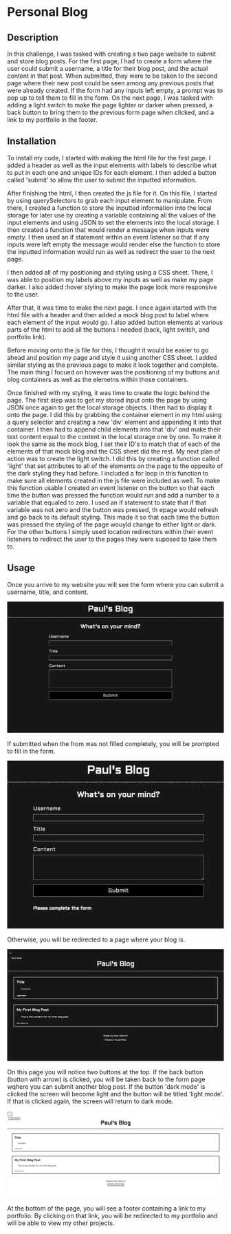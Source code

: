 # Personal Blog

## Description

In this challenge, I was tasked with creating a two page website to submit and store blog posts. For the first page, I had to create a form where the user could submit a username, a title for their blog post, and the actual content in that post. When submitted, they were to be taken to the second page where their new post could be seen among any previous posts that were already created. If the form had any inputs left empty, a prompt was to pop up to tell them to fill in the form. On the next page, I was tasked with adding a light switch to make the page lighter or darker when pressed, a back button to bring them to the previous form page when clicked, and a link to my portfolio in the footer. 

## Installation

To install my code, I started with making the html file for the first page. I added a header as well as the input elements with labels to describe what to put in each one and unique IDs for each element. I then added a button called 'submit' to allow the user to submit the inputted information. 

After finishing the html, I then created the js file for it. On this file, I started by using querySelectors to grab each input element to manipulate. From there, I created a function to store the inputted information into the local storage for later use by creating a variable containing all the values of the input elements and using JSON to set the elements into the local storage. I then created a function that would render a message when inputs were empty. I then used an if statement within an event listener so that if any inputs were left empty the message would render else the function to store the inputted information would run as well as redirect the user to the next page. 

I then added all of my positioning and styling using a CSS sheet. There, I was able to position my labels above my inputs as well as make my page darker. I also added :hover styling to make the page look more responsive to the user.

After that, it was time to make the next page. I once again started with the html file with a header and then added a mock blog post to label where each element of the input would go. I also added button elements at various parts of the html to add all the buttons I needed (back, light switch, and portfolio link). 

Before moving onto the js file for this, I thought it would be easier to go ahead and position my page and style it using another CSS sheet. I added similar styling as the previous page to make it look together and complete. The main thing I focued on however was the positioning of my buttons and blog containers as well as the elemetns within those containers. 

Once finished with my styling, it was time to create the logic behind the page. The first step was to get my stored input onto the page by using JSON once again to get the local storage objects. I then had to display it onto the page. I did this by grabbing the container element in my html using a query selector and creating a new 'div' element and appending it into that container. I then had to append child elements into that 'div' and make their text content equal to the content in the local storage one by one. To make it look the same as the mock blog, I set their ID's to match that of each of the elements of that mock blog and the CSS sheet did the rest. My next plan of action was to create the light switch. I did this by creating a function called 'light' that set attributes to all of the elements on the page to the opposite of the dark styling they had before. I included a for loop in this function to make sure all elements created in the js file were included as well. To make this function usable I created an event listener on the button so that each time the button was pressed the function would run and add a number to a variable that equaled to zero. I used an if statement to state that if that variable was not zero and the button was pressed, th epage would refresh and go back to its default styling. This made it so that each time the button was pressed the styling of the page wouyld change to either light or dark. For the other buttons I simply used location redirectors within their event listeners to redirect the user to the pages they were suposed to take them to. 

## Usage

Once you arrive to my website you will see the form where you can submit a username, title, and content. 

![alt text](./Assets/emptyform.png)

If submitted when the from was not filled completely, you will be prompted to fill in the form.  

![alt text](./Assets/message.png)

Otherwise, you will be redirected to a page where your blog is. 

![alt text](./Assets/blogs.png)

On this page you will notice two buttons at the top. If the back button (button with arrow) is clicked, you will be taken back to the form page wqhere you can submit another blog post. If the button 'dark mode' is clicked the screen will become light and the button will be titled 'light mode'. If that is clicked again, the screen will return to dark mode. 

![alt text](./Assets/lightmode.png)

At the bottom of the page, you will see a footer containing a link to my portfolio. By clicking on that link, you will be redirected to my portfolio and will be able to view my other projects.